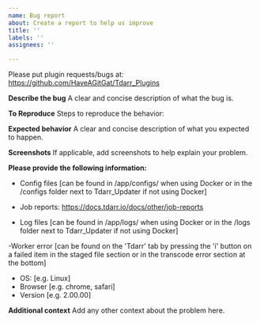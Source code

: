 ```yaml
---
name: Bug report
about: Create a report to help us improve
title: ''
labels: ''
assignees: ''

---
```


Please put plugin requests/bugs at: https://github.com/HaveAGitGat/Tdarr_Plugins

**Describe the bug**
A clear and concise description of what the bug is.

**To Reproduce**
Steps to reproduce the behavior:

**Expected behavior**
A clear and concise description of what you expected to happen.

**Screenshots**
If applicable, add screenshots to help explain your problem.

**Please provide the following information:**
- Config files  [can be found in /app/configs/ when using Docker or in the /configs folder next to Tdarr_Updater if not using Docker]

- Job reports: https://docs.tdarr.io/docs/other/job-reports

- Log files  [can be found in /app/logs/ when using Docker or in the /logs folder next to Tdarr_Updater if not using Docker]

-Worker error [can be found on the 'Tdarr' tab by pressing the 'i' button on a failed item in the staged file section or in the transcode error section at the bottom]

 - OS: [e.g. Linux]
 - Browser [e.g. chrome, safari]
 - Version [e.g. 2.00.00]


**Additional context**
Add any other context about the problem here.
